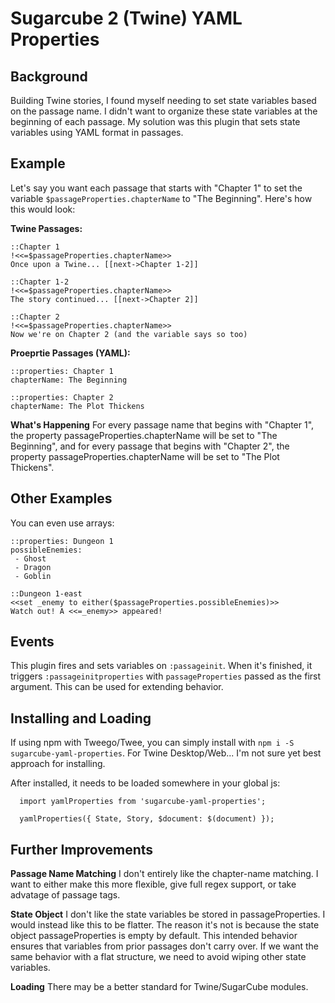 # Sugarcube 2 (Twine) YAML Properties

## Background
Building Twine stories, I found myself needing to set state variables based on the passage name. I didn't want to organize these state variables at the beginning of each passage. My solution was this plugin that sets state variables using YAML format in passages.

## Example
Let's say you want each passage that starts with "Chapter 1" to set the variable `$passageProperties.chapterName` to "The Beginning". Here's how this would look:

**Twine Passages:**
```
::Chapter 1
!<<=$passageProperties.chapterName>>
Once upon a Twine... [[next->Chapter 1-2]]

::Chapter 1-2
!<<=$passageProperties.chapterName>>
The story continued... [[next->Chapter 2]]

::Chapter 2
!<<=$passageProperties.chapterName>>
Now we're on Chapter 2 (and the variable says so too)
```

**Proeprtie Passages (YAML):**
```
::properties: Chapter 1
chapterName: The Beginning

::properties: Chapter 2
chapterName: The Plot Thickens
```

**What's Happening**
For every passage name that begins with "Chapter 1", the property passageProperties.chapterName will be set to "The Beginning", and for every passage that begins with "Chapter 2", the property passageProperties.chapterName will be set to "The Plot Thickens".

## Other Examples
You can even use arrays:
```
::properties: Dungeon 1
possibleEnemies:
 - Ghost
 - Dragon
 - Goblin

::Dungeon 1-east
<<set _enemy to either($passageProperties.possibleEnemies)>>
Watch out! A <<=_enemy>> appeared!
```

## Events
This plugin fires and sets variables on `:passageinit`. When it's finished, it triggers `:passageinitproperties` with `passageProperties` passed as the first argument. This can be used for extending behavior.

## Installing and Loading
If using npm with Tweego/Twee, you can simply install with `npm i -S sugarcube-yaml-properties`.
For Twine Desktop/Web... I'm not sure yet best approach for installing.

After installed, it needs to be loaded somewhere in your global js:
```
  import yamlProperties from 'sugarcube-yaml-properties';

  yamlProperties({ State, Story, $document: $(document) });
```

## Further Improvements
**Passage Name Matching**
I don't entirely like the chapter-name matching. I want to either make this more flexible, give full regex support, or take advatage of passage tags.

**State Object**
I don't like the state variables be stored in passageProperties. I would instead like this to be flatter. The reason it's not is because the state object passageProperties is empty by default. This intended behavior ensures that variables from prior passages don't carry over. If we want the same behavior with a flat structure, we need to avoid wiping other state variables.

**Loading**
There may be a better standard for Twine/SugarCube modules.